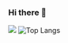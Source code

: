 ### Hi there 👋
 

 <img src="http://mazandi.herokuapp.com/api?handle={pyominmin}&theme=cold"/> ![Top Langs](https://github-readme-stats.vercel.app/api/top-langs/?username=anuraghazra&layout=transparent)

